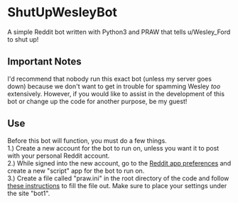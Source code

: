 # ShutUpWesleyBot
A simple Reddit bot written with Python3 and PRAW that tells u/Wesley_Ford to shut up!

## Important Notes
I'd recommend that nobody run this exact bot (unless my server goes down) because we don't want to get in trouble for spamming Wesley *too* extensively. However, if you would like to assist in the development of this bot or change up the code for another purpose, be my guest!

## Use
Before this bot will function, you must do a few things.\
1.) Create a new account for the bot to run on, unless you want it to post with your personal Reddit account.\
2.) While signed into the new account, go to the [Reddit app preferences](https://reddit.com/prefs/apps) and create a new "script" app for the bot to run on.\
3.) Create a file called "praw.ini" in the root directory of the code and follow [these instructions](https://praw.readthedocs.io/en/latest/getting_started/configuration/prawini.html) to fill the file out. Make sure to place your settings under the site "bot1".
